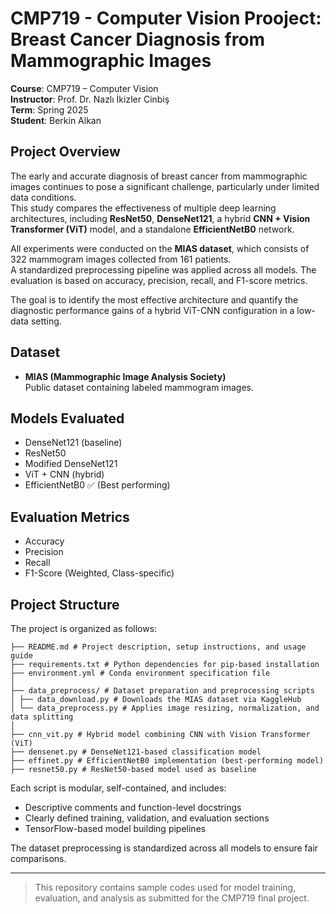 # CMP719 - Computer Vision Prooject: Breast Cancer Diagnosis from Mammographic Images

**Course**: CMP719 – Computer Vision  
**Instructor**: Prof. Dr. Nazlı İkizler Cinbiş  
**Term**: Spring 2025  
**Student**: Berkin Alkan

## Project Overview

The early and accurate diagnosis of breast cancer from mammographic images continues to pose a significant challenge, particularly under limited data conditions.  
This study compares the effectiveness of multiple deep learning architectures, including **ResNet50**, **DenseNet121**, a hybrid **CNN + Vision Transformer (ViT)** model, and a standalone **EfficientNetB0** network.

All experiments were conducted on the **MIAS dataset**, which consists of 322 mammogram images collected from 161 patients.  
A standardized preprocessing pipeline was applied across all models. The evaluation is based on accuracy, precision, recall, and F1-score metrics.

The goal is to identify the most effective architecture and quantify the diagnostic performance gains of a hybrid ViT-CNN configuration in a low-data setting.

## Dataset

- **MIAS (Mammographic Image Analysis Society)**  
  Public dataset containing labeled mammogram images.

## Models Evaluated

- DenseNet121 (baseline)
- ResNet50
- Modified DenseNet121
- ViT + CNN (hybrid)
- EfficientNetB0 ✅ (Best performing)

## Evaluation Metrics

- Accuracy
- Precision
- Recall
- F1-Score (Weighted, Class-specific)

## Project Structure

The project is organized as follows:
```
├── README.md # Project description, setup instructions, and usage guide
├── requirements.txt # Python dependencies for pip-based installation
├── environment.yml # Conda environment specification file
│
├── data_preprocess/ # Dataset preparation and preprocessing scripts
│ ├── data_download.py # Downloads the MIAS dataset via KaggleHub
│ └── data_preprocess.py # Applies image resizing, normalization, and data splitting
│
├── cnn_vit.py # Hybrid model combining CNN with Vision Transformer (ViT)
├── densenet.py # DenseNet121-based classification model
├── effinet.py # EfficientNetB0 implementation (best-performing model)
├── resnet50.py # ResNet50-based model used as baseline
```
Each script is modular, self-contained, and includes:
- Descriptive comments and function-level docstrings  
- Clearly defined training, validation, and evaluation sections  
- TensorFlow-based model building pipelines

The dataset preprocessing is standardized across all models to ensure fair comparisons.

---

> This repository contains sample codes used for model training, evaluation, and analysis as submitted for the CMP719 final project.
